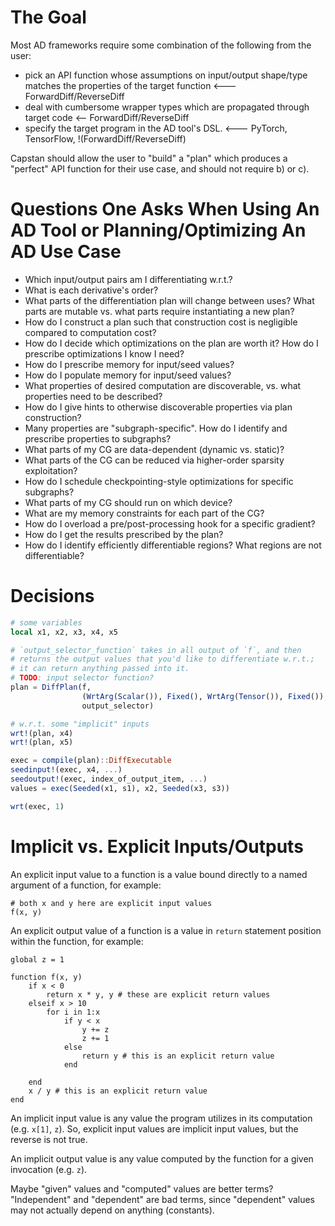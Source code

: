 # The Goal

Most AD frameworks require some combination of the following from the user:

- pick an API function whose assumptions on input/output shape/type matches the
properties of the target function <--- ForwardDiff/ReverseDiff
- deal with cumbersome wrapper types which are propagated through target code <-- ForwardDiff/ReverseDiff
- specify the target program in the AD tool's DSL. <--- PyTorch, TensorFlow, !(ForwardDiff/ReverseDiff)

Capstan should allow the user to "build" a "plan" which produces a "perfect" API function
for their use case, and should not require b) or c).

# Questions One Asks When Using An AD Tool or Planning/Optimizing An AD Use Case

- Which input/output pairs am I differentiating w.r.t.?
- What is each derivative's order?
- What parts of the differentiation plan will change between uses? What parts are mutable vs.
what parts require instantiating a new plan?
- How do I construct a plan such that construction cost is negligible compared to computation
cost?
- How do I decide which optimizations on the plan are worth it? How do I prescribe
optimizations I know I need?
- How do I prescribe memory for input/seed values?
- How do I populate memory for input/seed values?
- What properties of desired computation are discoverable, vs. what properties need to be
described?
- How do I give hints to otherwise discoverable properties via plan construction?
- Many properties are "subgraph-specific". How do I identify and prescribe properties to
subgraphs?
- What parts of my CG are data-dependent (dynamic vs. static)?
- What parts of the CG can be reduced via higher-order sparsity exploitation?
- How do I schedule checkpointing-style optimizations for specific subgraphs?
- What parts of my CG should run on which device?
- What are my memory constraints for each part of the CG?
- How do I overload a pre/post-processing hook for a specific gradient?
- How do I get the results prescribed by the plan?
- How do I identify efficiently differentiable regions? What regions are not differentiable?

# Decisions

```julia
# some variables
local x1, x2, x3, x4, x5

# `output_selector_function` takes in all output of `f`, and then
# returns the output values that you'd like to differentiate w.r.t.;
# it can return anything passed into it.
# TODO: input selector function?
plan = DiffPlan(f,
                (WrtArg(Scalar()), Fixed(), WrtArg(Tensor()), Fixed()),
                output_selector)

# w.r.t. some "implicit" inputs
wrt!(plan, x4)
wrt!(plan, x5)

exec = compile(plan)::DiffExecutable
seedinput!(exec, x4, ...)
seedoutput!(exec, index_of_output_item, ...)
values = exec(Seeded(x1, s1), x2, Seeded(x3, s3))

wrt(exec, 1)
```


# Implicit vs. Explicit Inputs/Outputs

An explicit input value to a function is a value bound directly to a named argument of a
function, for example:

```
# both x and y here are explicit input values
f(x, y)
```

An explicit output value of a function is a value in `return` statement position within the
function, for example:

```
global z = 1

function f(x, y)
    if x < 0
        return x * y, y # these are explicit return values
    elseif x > 10
        for i in 1:x
            if y < x
                y += z
                z += 1
            else
                return y # this is an explicit return value
            end

    end
    x / y # this is an explicit return value
end
```

An implicit input value is any value the program utilizes in its computation (e.g. `x[1]`,
`z`). So, explicit input values are implicit input values, but the reverse is not true.

An implicit output value is any value computed by the function for a given invocation (e.g.
`z`).

Maybe "given" values and "computed" values are better terms? "Independent" and "dependent"
are bad terms, since "dependent" values may not actually depend on anything (constants).
